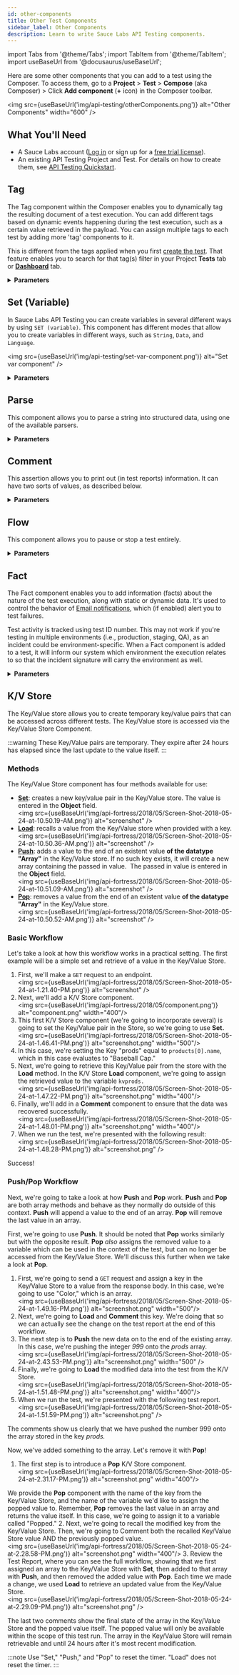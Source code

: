 ```yaml
---
id: other-components
title: Other Test Components
sidebar_label: Other Components
description: Learn to write Sauce Labs API Testing components.
---
```


import Tabs from '@theme/Tabs';
import TabItem from '@theme/TabItem';
import useBaseUrl from '@docusaurus/useBaseUrl';

Here are some other components that you can add to a test using the Composer. To access them, go to a **Project** > **Test** > **Compose** (aka Composer) > Click **Add component** (**+** icon) in the Composer toolbar.

<img src={useBaseUrl('img/api-testing/otherComponents.png')} alt="Other Components" width="600" />

## What You'll Need
* A Sauce Labs account ([Log in](https://accounts.saucelabs.com/am/XUI/#login/) or sign up for a [free trial license](https://saucelabs.com/sign-up)).
* An existing API Testing Project and Test. For details on how to create them, see [API Testing Quickstart](/api-testing/quickstart/).


## Tag

The Tag component within the Composer enables you to dynamically tag the resulting document of a test execution. You can add different tags based on dynamic events happening during the test execution, such as a certain value retrieved in the payload. You can assign multiple tags to each test by adding more 'tag' components to it.

This is different from the tags applied when you first [create the test](/api-testing/composer/#create-a-composer-test). That feature enables you to search for that tag(s) filter in your Project **Tests** tab or [**Dashboard**](/api-testing/project-dashboard) tab.

<details><summary><strong>Parameters</strong></summary>

<table id="table-api">
  <tbody>
  <tr>
  <td colSpan='2'>Fields</td>
  </tr>
    <tr>
     <td><strong>Value</strong></td>
     <td><p><small>| REQUIRED | STRING |</small></p></td>
    </tr>
  </tbody>
</table>

#### Examples

Here's an example of how you could use a tag in the Composer tab.

<img src={useBaseUrl('img/api-testing/tagComposer.png')} alt="tagComposer.jpg"/>

You can also add tags to the test details screen when you create or edit a test.<br/><img src={useBaseUrl('img/api-testing/tagNewtest.png')} alt="Tag Component - create new test"/>

Static tags will be displayed in your **Tests** list.<br/><img src={useBaseUrl('img/api-testing/testsTag.png')} alt="Tests tag.jpg"/>

All tags, dynamic and static will mark the test execution documents. On your project **Dashboard**, you can filter events by tags.<br/><img src={useBaseUrl('img/api-testing/projDashTag.png')} alt="projDashTag.png"/>


</details>



## Set (Variable)

In Sauce Labs API Testing you can create variables in several different ways by using `SET (variable)`. This component has different modes that allow you to create variables in different ways, such as `String`, `Data`, and `Language`.

<img src={useBaseUrl('img/api-testing/set-var-component.png')} alt="Set var component" />

<details><summary><strong>Parameters</strong></summary>

<table id="table-api">
  <tbody>
  <tr>
  <td colSpan='2'>Fields</td>
  </tr>
    <tr>
     <td><strong>Var</strong></td>
     <td><p><small>| REQUIRED | STRING |</small></p></td>
    </tr>
    <tr>
     <td><strong>Variable mode</strong></td>
     <td><p><small>| REQUIRED | STRING, DATA, or LANGUAGE |</small></p></td>
    </tr>
    <tr>
     <td><strong>Value (depends on ‘Variable mode = String’)</strong></td>
     <td><p><small>| REQUIRED | DATA |</small></p></td>
    </tr>
    <tr>
     <td><strong>Data (depends on ‘Variable mode = Data’)</strong></td>
     <td><p><small>| REQUIRED | DATA |</small></p></td>
    </tr>
    <tr>
     <td><strong>Lang (depends on ‘Variable mode = Language’)</strong></td>
     <td><p><small>| REQUIRED | JAVASCRIPT or TEMPLATE |</small></p></td>
    </tr>
    <tr>
     <td><strong>Content (depends on ‘Variable mode = Language’)</strong></td>
     <td><p><small>| REQUIRED | DATA |</small></p></td>
    </tr>
  </tbody>
</table>

### Variable Mode: String

This mode generates a String variable, which can be a static value or a variable taken from the response payload. If it is a static value you just have to write it and the engine will take it as is.

Consider the following example:

<img src={useBaseUrl('img/api-testing/set-string.png')} alt="Set static string" />

```
Var: product
Variable mode: String
Value: t-shirt
```

In the above example the variable `product` will always have the value `t-shirt`.

If you want to make it dynamic and let the engine evaluate the value every time the test will be executed, you have to write it in ${...} brackets.

Consider the following response payload and let’s say it has been stored in the `payload` variable:

```json
{
  "id": 1,
  "name": "Baseball Cap",
  "price": 29.99,
  "category": "1",
  "description": "This is product 1!",
  "quantity": 5,
  "imageURL": "http://image.com",
  "color": [
    "blue",
    "yellow"
  ],
  "createdAt": "2021-11-28T21:58:43.461Z",
  "updatedAt": "2021-11-28T21:58:43.461Z"
}
```
If you write the following:

<img src={useBaseUrl('img/api-testing/set-var-dynamic.png')} alt="Set dynamic value"/>

```
Var: product
Variable mode: String
Value:${payload.name}
```

The engine will evaluate the variable value every time the test will be executed. In the above scenario the variable `product` will contain the value `Baseball Cap` but if the response is the following:

```json
{
  "id": 2,
  "name": "Long Sleeve Shirt",
  "price": 39.99,
  "category": "1",
  "description": "This is product 2!",
  "quantity": 7,
  "imageURL": "http://image.com",
  "color": [
    "blue",
    "yellow",
    "red"
  ],
  "createdAt": "2021-11-28T21:58:43.461Z",
  "updatedAt": "2021-11-28T21:58:43.461Z"
}
```

The value will be `Long Sleeve Shirt`, without changing your test.

### Variable mode: Data

Using this mode, the variable will be evaluated (like the Expression field), therefore the variable type can be everything. The variable type will depend on the object being evaluated.
In the Data field, you need to enter a single line expression that returns a value.

For example, you can create a new array in this way:

<img src={useBaseUrl('img/api-testing/set-data-array.png')} alt="Set array"/>  

```
Var: products
Variable mode: Data
Data: ["Bluetooth Headphones","Long Sleeve Shirt","Baseball Cap"]
```
Then, you can iterate over it using the `each` component or you can invoke a specific item using `${products[1]}` where the number inside the square brackets identifies the position of the item you want to reach out, starting from 0.

Now, let's consider the example below and imagine we have the JSON payload stored in the `payload` variable:

```json
[
  {
    "id": 1,
    "name": "Baseball Cap",
    "price": 29.99,
    "category": "1",
    "description": "This is product 1!",
    "quantity": 5,
    "imageURL": "http://image.com",
    "color": [
      "blue",
      "yellow"
    ],
    "createdAt": "2021-11-28T21:58:43.461Z",
    "updatedAt": "2021-11-28T21:58:43.461Z"
  },
  {
    "id": 2,
    "name": "Long Sleeve Shirt",
    "price": 39.99,
    "category": "1",
    "description": "This is product 2!",
    "quantity": 7,
    "imageURL": "http://image.com",
    "color": [
      "blue",
      "yellow",
      "red"
    ],
    "createdAt": "2021-11-28T21:58:43.461Z",
    "updatedAt": "2021-11-28T21:58:43.461Z"
  },
  {
    "id": 3,
    "name": "Bluetooth Headphones",
    "price": 49.99,
    "category": "1",
    "description": "This is product 3!",
    "quantity": 50,
    "imageURL": "http://image.com",
    "color": [
      "green",
      "yellow"
    ],
    "createdAt": "2021-11-28T21:58:43.462Z",
    "updatedAt": "2021-11-28T21:58:43.462Z"
  }
]
```

If you write the following:

<img src={useBaseUrl('img/api-testing/set-data.png')} alt="Set data"/>

```
Var: product
Variable mode: Data
Data: payload.filter(it=>it.name=='Bluetooth Headphones')
```

It will return the following object:

```json
{
  "id": 3,
  "name": "Bluetooth Headphones",
  "price": 49.99,
  "category": "1",
  "description": "This is product 3!",
  "quantity": 50,
  "imageURL": "http://image.com",
  "color": [
    "green",
    "yellow"
  ],
  "createdAt": "2021-11-28T21:58:43.462Z",
  "updatedAt": "2021-11-28T21:58:43.462Z"
}
```

### Variable mode: Language

This is the most advanced way to create your variables. There are two different options available: `Javascript` and `Template`.

#### Lang: Javascript

In this mode you can create your variable by writing a Javascript script in the `Body` field. It can be a complete script with variable declarations or loops.

For example, you have a JWT token stored in the `token` variable and we need to decode it and return the JSON payload it was generated from:

```
eyJhbGciOiJIUzI1NiIsInR5cCI6IkpXVCJ9.eyJpYXQiOjE2NTgyMzY1NjgsImV4cCI6MTY4OTc3MjU2OCwiYXVkIjoid3d3LmV4YW1wbGUuY29tIiwic3ViIjoiam9obi5kb2VAZXhhbXBsZS5jb20iLCJOYW1lIjoiSm9obiIsIlN1cm5hbWUiOiJEb2UiLCJFbWFpbCI6ImpvaG4uZG9lQGV4YW1wbGUuY29tIiwiUm9sZSI6WyJNYW5hZ2VyIiwiUHJvamVjdCBBZG1pbmlzdHJhdG9yIl19.DN7vKPlHkAy1hwYOYpUKDwkV0yD-KS2pdoc76aKPhm8
```

To achieve this, you need to write the following script inside the `Body` field:

```javascript
var pieces = token.split('.')
var b64payload = pieces[1]
var decoded = Buffer.from(b64payload,'base64').toString()
var json = JSON.parse(decoded)
return json
```

<img src={useBaseUrl('img/api-testing/set-javascript.png')} alt="Set javascript"/>

That’s producing the following JSON:

```json
{
    "iat": 1658236568,
    "exp": 1689772568,
    "aud": "www.example.com",
    "sub": "john.doe@example.com",
    "Name": "John",
    "Surname": "Doe",
    "Email": "john.doe@example.com",
    "Role": ["Manager", "Project Administrator"]
}
```

Then, you can retrieve all the keys as `jsonData.iat` where `jsonData` is the variable name you entered in the `Var` field.

#### Lang: Template

In this mode you can create your own template in the same way as it is done for Request Body, the advantage here is that you can print the variable in order to check if all is correct (Body cannot be printed).

For example, if you need to add a new product in your database, you can create the body for the (PUT) request and paste the Body in the `Body` field and print it in a `Comment`.

```json
{
    "id": 4,
    "name": "T-Shirt",
    "price": ${price},
    "category": "1",
    "description": "This is product ${id}!",
    "quantity": 5,
    "imageURL": "http://image.com",
    "color": ["red", "green"],
    "createdAt": "${D.format (D.nowMillis(), 'yyyy-MM-DD')}",
    "updatedAt": "${D.format (D.nowMillis(), 'yyyy-MM-DD')}T${D.format(D.nowMillis(), 'HH:mm:ssz')}"
}
```
<img src={useBaseUrl('img/api-testing/set-template.png')} alt="Set template"/>

</details>


## Parse

This component allows you to parse a string into structured data, using one of the available parsers.

<details><summary><strong>Parameters</strong></summary>

<table id="table-api">
  <tbody>
  <tr>
  <td colSpan='2'>Fields</td>
  </tr>
    <tr>
     <td><strong>parseVar</strong></td>
     <td><p><small>| REQUIRED | STRING |</small></p><p>The name of the variable you want to parse.</p></td>
    </tr>
    <tr>
     <td><strong>Adapter</strong></td>
     <td><p><small>| REQUIRED | json, xml, etc. |</small></p><p>The parser to use</p></td>
    </tr>
  </tbody>
</table>

<img src={useBaseUrl('img/api-testing/parseComponentUI.png')} alt="Parse component UI" />

#### Examples

I have set a variable (which will be a plain string), in this case I have a list of colors.

<img src={useBaseUrl('img/api-testing/parseComponentUI_variable.png')} alt="Parse component variable"/>

Next, we can use the comment component to see what happens if I print “colors[1]” before and after parsing it into JSON.

<img src={useBaseUrl('img/api-testing/parseComponentUI_test.png')} alt="Parse component test"/>

Here are the results of the above test:

<img src={useBaseUrl('img/api-testing/parseComponentUI_results.png')} alt="Parse component test"/>

As you can see before parsing the string, the test will consider the variable `colors` as one big string so `colors[1]` will print “ as that is the second character in the string. After parsing the string into JSON we can traverse through the variable as a JSON, so `colors[1]` will print the second element in the JSON array blue.

</details>


## Comment

This assertion allows you to print out (in test reports) information. It can have two sorts of values, as described below.

<details><summary><strong>Parameters</strong></summary>

There are no parameters -- text only.

#### Examples

The first is a normal string value. An example of that would be to explain what a specific WHEN loop is being used for. Similar to when you write comments in code.

```txt
This is a comment
```

The second is useful for test debugging and analysis. You can pass variables into the comments. An example use of this would be to print out the product ID being used in the current loop of a test.

```bash
The value of the ID is ${payload.id}
```

</details>


## Flow

This component allows you to pause or stop a test entirely.

<details><summary><strong>Parameters</strong></summary>

<table id="table-api">
  <tbody>
  <tr>
  <td colSpan='2'>Fields</td>
  </tr>
    <tr>
     <td><strong>Command</strong></td>
     <td><p><small>| REQUIRED | 'stop', 'wait' |</small></p><p>This parameter defines the action you want to take. 'Stop' will stop the test. 'Wait' will pause the test for a number of milliseconds defined in the 'Value' parameter.</p></td>
    </tr>
    <tr>
     <td><strong>Value</strong></td>
     <td><p><small>| REQUIRED | INTEGER |</small></p><p>Depends on 'Command = wait'. The number of milliseconds you want to pause the test for.</p></td>
    </tr>
  </tbody>
</table>

#### Examples

This component is especially useful when combined with the [`If` component](#if). See the examples below:

<img src={useBaseUrl('img/api-testing/flow_stop.png')} alt="flow_stop.png"/>

If the statusCode is not `200`, the test will be halted; none of the remaining assertions will be checked.

<img src={useBaseUrl('img/api-testing/flow_wait.png')} alt="flow_wait.png"/>

In this example, the test will wait 1000 milliseconds before performing the `GET` request.

</details>



## Fact

The Fact component enables you to add information (facts) about the nature of the test execution, along with static or dynamic data. It's used to control the behavior of [Email notifications](/api-testing/project-dashboard/#email-notifications), which (if enabled) alert you to test failures.

Test activity is tracked using test ID number. This may not work if you're testing in multiple environments (i.e., production, staging, QA), as an incident could be environment-specific. When a Fact component is added to a test, it will inform our system which environment the execution relates to so that the incident signature will carry the environment as well.

<details><summary><strong>Parameters</strong></summary>

<table id="table-api">
  <tbody>
  <tr>
  <td colSpan='2'>Fields</td>
  </tr>
    <tr>
     <td><strong>ID</strong></td>
     <td><p><small>| REQUIRED | STRING |</small></p><p>Should be unique within the test.</p></td>
    </tr>
    <tr>
     <td><strong>Label</strong></td>
     <td><p><small>| REQUIRED |</small></p><p>To provide an understanding of the Fact.</p></td>
    </tr>
    <tr>
     <td><strong>Value</strong></td>
     <td><p><small>| REQUIRED | STRING |</small></p><p>String value that supports the template language (i.e., <code>$&#123;...&#125;</code>). </p></td>
    </tr>
  </tbody>
</table>


:::caution
The Fact component should be set as high up in the test as possible. If the test fails before it reaches the Fact, then it will not be set.
:::

<br/>


**Examples/Uses Cases**

#### Setting Alert Environments

Assume that in the variable scope of your test, you have a variable called _env_ that contains your environment string (_production, staging, qa_ etc.).

By configuring a Fact in the following way, you can add the environment value to the incident signature:

```yaml
Fact id: environment  
label: The current environment  
value: ${env}
```

<img src={useBaseUrl('img/api-testing/fact.png')} alt="fact.png" />

From this moment on, the signature of the incident will be `id_of_the_test` + `value_of_environment`.

For example, you will receive start/end incidents for `test123` in the production environment, and start/end incidents for `test123` in the staging environment, as separate flow of events.

You can use anything as a value of the environment, such as domain names and IDs.


#### Disabling Email Notifications

A second use case is disabling email notifications for the test from within the test:  

```yaml
Fact id: disable_alerts   
label: whatever you want here   
value: true
```

<img src={useBaseUrl('img/api-testing/factDisableAlert.png')} alt="factDisableAlert.png" />

You can use logic within the test to set the Fact component and use that to alter the email notification.

As an example, you could say "IF the env is development, then disable emails for this test":

<img src={useBaseUrl('img/api-testing/factAlertDisabled.png')} alt="factAlertDisabled.png" />

#### Setting Email Notification Thresholds

Another use-case of the fact component is set an email alert threshold. If you want a test to fail more than once before an email is sent, a Fact called `mail_threshold` can be set in the test:  

<img src={useBaseUrl('img/api-testing/factMultiFailure.png')} alt="factMultiFailure.png" />

This means the test will need to fail twice in a row before an email alert is sent.  

Given that this can be configured within the test, it offers all the flexibility provided by conditional statements, such as an IF condition on the environment the test is running upon:  

<img src={useBaseUrl('img/api-testing/factMultiFailure2.png')} alt="factMultiFailure2.png" />

</details>



## K/V Store

The Key/Value store allows you to create temporary key/value pairs that can be accessed across different tests. The Key/Value store is accessed via the Key/Value Store Component.

:::warning
These Key/Value pairs are temporary. They expire after 24 hours has elapsed since the last update to the value itself.
:::

### Methods

The Key/Value Store component has four methods available for use:
* [**Set**](#basic-workflow): creates a new key/value pair in the Key/Value store. The value is entered in the __Object__ field.<br/><img src={useBaseUrl('img/api-fortress/2018/05/Screen-Shot-2018-05-24-at-10.50.19-AM.png')} alt="screenshot" />
* [**Load**](#basic-workflow): recalls a value from the Key/Value store when provided with a key.<br/><img src={useBaseUrl('img/api-fortress/2018/05/Screen-Shot-2018-05-24-at-10.50.36-AM.png')} alt="screenshot" />
* [**Push**](#pushpop-workflow): adds a value to the end of an existent value **of the datatype "Array"** in the Key/Value store. If no such key exists, it will create a new array containing the passed in value.  The passed in value is entered in the __Object__ field.<br/><img src={useBaseUrl('img/api-fortress/2018/05/Screen-Shot-2018-05-24-at-10.51.09-AM.png')} alt="screenshot" />
* [**Pop**](#pushpop-workflow): removes a value from the end of an existent value **of the datatype "Array"** in the Key/Value store.<br/><img src={useBaseUrl('img/api-fortress/2018/05/Screen-Shot-2018-05-24-at-10.50.52-AM.png')} alt="screenshot" />


### Basic Workflow

Let's take a look at how this workflow works in a practical setting. The first example will be a simple set and retrieve of a value in the Key/Value Store.

1. First, we'll make a `GET` request to an endpoint.<br/><img src={useBaseUrl('img/api-fortress/2018/05/Screen-Shot-2018-05-24-at-1.21.40-PM.png')} alt="screenshot" />
2. Next, we'll add a K/V Store component.<br/><img src={useBaseUrl('img/api-fortress/2018/05/component.png')} alt="component.png" width="400"/>
3. This first K/V Store component (we're going to incorporate several) is going to set the Key/Value pair in the Store, so we're going to use **Set.**<br/><img src={useBaseUrl('img/api-fortress/2018/05/Screen-Shot-2018-05-24-at-1.46.41-PM.png')} alt="screenshot.png" width="500"/>
4. In this case, we're setting the Key "prods" equal to `products[0].name`, which in this case evaluates to "Baseball Cap."
5. Next, we're going to retrieve this Key/Value pair from the store with the **Load** method. In the K/V Store **Load** component, we're going to assign the retrieved value to the variable `kvprods.`<br/><img src={useBaseUrl('img/api-fortress/2018/05/Screen-Shot-2018-05-24-at-1.47.22-PM.png')} alt="screenshot.png" width="400"/>
6. Finally, we'll add in a **Comment** component to ensure that the data was recovered successfully.<br/><img src={useBaseUrl('img/api-fortress/2018/05/Screen-Shot-2018-05-24-at-1.48.01-PM.png')} alt="screenshot.png" width="400"/>
7. When we run the test, we're presented with the following result:<br/><img src={useBaseUrl('img/api-fortress/2018/05/Screen-Shot-2018-05-24-at-1.48.28-PM.png')} alt="screenshot.png" />

Success!

### Push/Pop Workflow

Next, we're going to take a look at how **Push** and **Pop** work. **Push** and **Pop** are both array methods and behave as they normally do outside of this context. **Push** will append a value to the end of an array. **Pop** will remove the last value in an array.

First, we're going to use **Push**. It should be noted that **Pop** works similarly but with the opposite result. **Pop** _also_ assigns the removed value to a variable which can be used in the context of the test, but can no longer be accessed from the Key/Value Store. We'll discuss this further when we take a look at **Pop**.

1. First, we're going to send a `GET` request and assign a key in the Key/Value Store to a value from the response body. In this case, we're going to use "Color," which is an array.<br/><img src={useBaseUrl('img/api-fortress/2018/05/Screen-Shot-2018-05-24-at-1.49.16-PM.png')} alt="screenshot.png" width="500"/>
2. Next, we're going to **Load** and **Comment** this key. We're doing that so we can actually see the change on the test report at the end of this workflow.
3. The next step is to **Push** the new data on to the end of the existing array. In this case, we're pushing the integer _999_ onto the _prods_ array.<br/><img src={useBaseUrl('img/api-fortress/2018/05/Screen-Shot-2018-05-24-at-2.43.53-PM.png')} alt="screenshot.png" width="500" />
4. Finally, we're going to **Load** the modified data into the test from the K/V Store.<br/><img src={useBaseUrl('img/api-fortress/2018/05/Screen-Shot-2018-05-24-at-1.51.48-PM.png')} alt="screenshot.png" width="400"/>
5. When we run the test, we're presented with the following test report.<br/><img src={useBaseUrl('img/api-fortress/2018/05/Screen-Shot-2018-05-24-at-1.51.59-PM.png')} alt="screenshot.png" />

The comments show us clearly that we have pushed the number 999 onto the array stored in the key _prods._

Now, we've added something to the array. Let's remove it with **Pop**!

1. The first step is to introduce a **Pop** K/V Store component.<br/><img src={useBaseUrl('img/api-fortress/2018/05/Screen-Shot-2018-05-24-at-2.31.17-PM.png')} alt="screenshot.png" width="400"/>

  We provide the **Pop** component with the name of the key from the Key/Value Store, and the name of the variable we'd like to assign the popped value to. Remember, **Pop** removes the last value in an array and returns the value itself. In this case, we're going to assign it to a variable called "Popped."
2. Next, we're going to recall the modified key from the Key/Value Store. Then, we're going to Comment both the recalled Key/Value Store value AND the previously popped value.<br/><img src={useBaseUrl('img/api-fortress/2018/05/Screen-Shot-2018-05-24-at-2.28.58-PM.png')} alt="screenshot.png" width="400"/>
3. Review the Test Report, where you can see the full workflow, showing that we first assigned an array to the Key/Value Store with **Set**, then added to that array with **Push**, and then removed the added value with **Pop**. Each time we made a change, we used **Load** to retrieve an updated value from the Key/Value Store.<br/><img src={useBaseUrl('img/api-fortress/2018/05/Screen-Shot-2018-05-24-at-2.29.09-PM.png')} alt="screenshot.png" />

The last two comments show the final state of the array in the Key/Value Store and the popped value itself. The popped value will only be available within the scope of this test run. The array in the Key/Value Store will remain retrievable and until 24 hours after it's most recent modification.

:::note
Use "Set," "Push," and "Pop" to reset the timer. "Load" does not reset the timer.
:::
